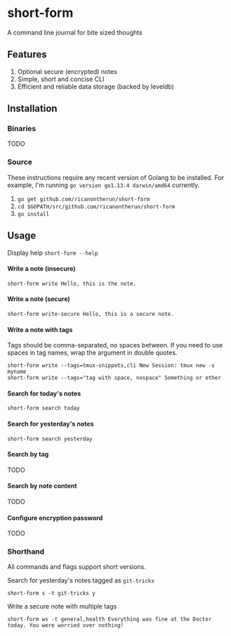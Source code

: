 # short-form

A command line journal for bite sized thoughts

## Features

1. Optional secure (encrypted) notes
2. Simple, short and concise CLI
3. Efficient and reliable data storage (backed by leveldb)

## Installation

### Binaries
TODO

### Source
These instructions require any recent version of Golang to be installed. For example, I'm running `go version go1.13.4 darwin/amd64` currently.

1. `go get github.com/ricanontherun/short-form`
2. `cd $GOPATH/src/github.com/ricanontherun/short-form`
3. `go install`

## Usage

Display help
`short-form --help`

#### Write a note (insecure)
```
short-form write Hello, this is the note.
```
#### Write a note (secure)
```
short-form write-secure Hello, this is a secure note.
```

#### Write a note with tags
Tags should be comma-separated, no spaces between. If you need to use spaces in tag names, wrap the argument in double quotes.
```
short-form write --tags=tmux-snippets,cli New Session: tmux new -s myname 
short-form write --tags="tag with space, nospace" Something or other
```

#### Search for today's notes
```
short-form search today
```

#### Search for yesterday's notes
```
short-form search yesterday
```

#### Search by tag
TODO

#### Search by note content
TODO

#### Configure encryption password
TODO

### Shorthand
All commands and flags support short versions.

Search for yesterday's notes tagged as `git-tricks`
```
short-form s -t git-tricks y
```

Write a secure note with multiple tags
```
short-form ws -t general,health Everything was fine at the Doctor today. You were worried over nothing!
```
